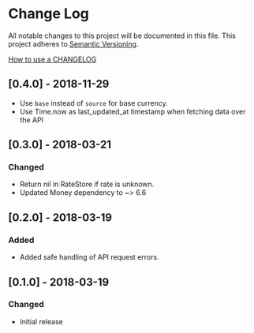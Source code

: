# Change Log
All notable changes to this project will be documented in this file.
This project adheres to [Semantic Versioning](http://semver.org/).

[How to use a CHANGELOG](http://keepachangelog.com/)

## [0.4.0] - 2018-11-29
- Use `base` instead of `source` for base currency.
- Use Time.now as last_updated_at timestamp when fetching data over the API

## [0.3.0] - 2018-03-21
### Changed
- Return nil in RateStore if rate is unknown.
- Updated Money dependency to ~> 6.6

## [0.2.0] - 2018-03-19
### Added
- Added safe handling of API request errors.


## [0.1.0] - 2018-03-19
### Changed
- Initial release
